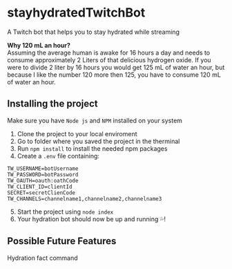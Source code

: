 # stayhydratedTwitchBot

A Twitch bot that helps you to stay hydrated while streaming

**Why 120 mL an hour?** \
Assuming the average human is awake for 16 hours a day and needs to consume approximately 2 Liters of that delicious hydrogen oxide. If you were to divide 2 liter by 16 hours you would get 125 mL of water an hour, but because I like the number 120 more then 125, you have to consume 120 mL of water an hour.

## Installing the project

Make sure you have `Node js` and `NPM` installed on your system

1. Clone the project to your local enviroment
2. Go to folder where you saved the project in the therminal
3. Run `npm install` to install the needed npm packages
4. Create a `.env` file containing:

```
TW_USERNAME=botUsername
TW_PASSWORD=botPassword
TW_OAUTH=oauth:oathCode
TW_CLIENT_ID=clientId
SECRET=secretClienCode
TW_CHANNELS=channelname1,channelname2,channelname3
```

5. Start the project using `node index`
6. Your hydration bot should now be up and running 💦!

## Possible Future Features

Hydration fact command
